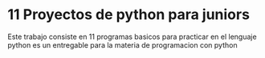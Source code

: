# 11 Proyectos de python para juniors

Este trabajo consiste en 11 programas basicos para practicar en el lenguaje python
es un entregable para la materia de programacion con python
